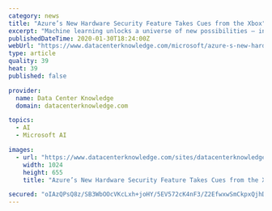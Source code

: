 ```yaml
---
category: news
title: "Azure’s New Hardware Security Feature Takes Cues from the Xbox"
excerpt: "Machine learning unlocks a universe of new possibilities – in medical research ... In November, Microsoft announced it was bringing confidential computing to Kubernetes clusters in Azure. Related: Microsoft Security Splash: What It Means for the Tech Giant Its open-source Open Enclave SDK lets you create trusted execution environments ..."
publishedDateTime: 2020-01-30T18:24:00Z
webUrl: "https://www.datacenterknowledge.com/microsoft/azure-s-new-hardware-security-feature-takes-cues-xbox"
type: article
quality: 39
heat: 39
published: false

provider:
  name: Data Center Knowledge
  domain: datacenterknowledge.com

topics:
  - AI
  - Microsoft AI

images:
  - url: "https://www.datacenterknowledge.com/sites/datacenterknowledge.com/files/xbox%20one%20controller%202014%20getty.jpg"
    width: 1024
    height: 655
    title: "Azure’s New Hardware Security Feature Takes Cues from the Xbox"

secured: "oIAzQPsQ8z/SB3WbOOcVKcLxh+joHY/5EV572cK4nF3/Z2EfwxwSmCkpxQjhDbHWHlEab9Q5OLXnJeHzpyDNg2zyJQzwB+wiDrwBarKf8C6DY0bGrI90O5OeRMi7GzlT1LM0vSIfb7MoOlTY0quQVsiA/MDXpfVcF3/L1rtGJ1HwR/c61Qk5yMDRlbbIKCWhzeqNObka1/B79Ng0TQPaPWvEi/XAN0+Fhy0yvb+GUiywvyfNwZYxu6Xbq1HhCX/e5mmy8PZe80PnqkhRMvZpPTKFqSH0gKZrbpxC6i7TCVQtEgScmCUGk98bpzq6HV5O;P7+j8gnbrLiJ/KMLtpHNsQ=="
---
```


